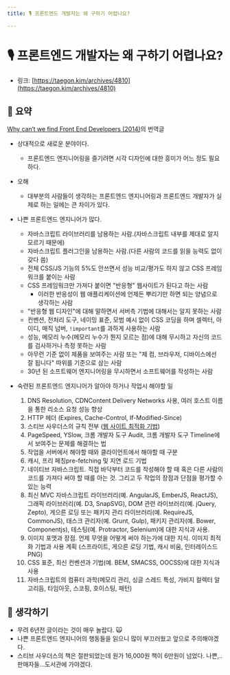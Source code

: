 ```yaml
---
title: 🎙 프론트엔드 개발자는 왜 구하기 어렵나요?

---
```

# 🎙 프론트엔드 개발자는 왜 구하기 어렵나요?

- 링크: [https://taegon.kim/archives/4810](https://taegon.kim/archives/4810)

## 📝 요약 
[Why can‘t we find Front End Developers (2014)](https://whycantwefindfed.jjperezaguinaga.com/)의 번역글 

- 상대적으로 새로운 분야이다.  
  - 프론트엔드 엔지니어링을 즐기려면 시각 디자인에 대한 흥미가 어느 정도 필요하다.  
- 오해
  - 대부분의 사람들이 생각하는 프론트엔드 엔지니어링과 프론트엔드 개발자가 실제로 하는 일에는 큰 차이가 있다.  
- 나쁜 프론트엔드 엔지니어가 많다.      
  - 자바스크립트 라이브러리를 남용하는 사람.(자바스크립트 내부를 제대로 알지 모르기 때문에)
  - 자바스크립트 플러그인을 남용하는 사람.(다른 사람의 코드를 읽을 능력도 없이 갖다 씀)
  - 전체 CSS/JS 기능의 5%도 안쓰면서 성능 비교/평가도 하지 않고 CSS 프레임워크를 붙이는 사람 
  - CSS 프레임워크만 가져다 붙이면 "반응형" 웹사이트가 된다고 하는 사람 
    - 이러한 반응성이 웹 애플리케이션에 언제든 뿌리기만 하면 되는 양념으로 생각하는 사람 
  - "반응형 웹 디자인"에 대해 말하면서 서버측 기법에 대해서는 알지 못하는 사람 
  - 컨벤션, 전처리 도구, 네이밍 표준, 모범 예시 없이 CSS 코딩을 하며 셀렉터, 아이디, 매직 넘버, `!important`를 과하게 사용하는 사람
  - 성능, 메모리 누수(메모리 누수가 뭔지 모르는 점)에 대해 무시하고 자신의 코드를 검사하거나 측정 못하는 사람 
  - 아무런 기준 없이 제품을 보여주는 사람 또는 "제 컴, 브라우저, 디바이스에선 잘 됩니다" 따위를 기준으로 삼는 사람 
  - 30년 된 소프트웨어 엔지니어링을 무시하면서 소프트웨어를 작성하는 사람 

- 숙련된 프론트엔드 엔지니어가 알아야 하거나 작업시 해야할 일 
    1. DNS Resolution, CDNContent Delivery Networks 사용, 여러 호스트 이름을 통한 리소스 요청 성능 향상
    2. HTTP 헤더 (Expires, Cache-Control, If-Modified-Since)
    3. 스티브 사우더스의 규칙 전부 ([웹 사이트 최적화 기법](https://book.naver.com/bookdb/book_detail.nhn?bid=4587095))
    4. PageSpeed, YSlow, 크롬 개발자 도구 Audit, 크롬 개발자 도구 Timeline에서 보여주는 문제를 해결하는 법
    5. 작업을 서버에서 해야할 때와 클라이언트에서 해야할 때 구분
    6. 캐시, 프리 페칭pre-fetching 및 지연 로드 기법
    7. 네이티브 자바스크립트. 직접 바닥부터 코드를 작성해야 할 때 혹은 다른 사람의 코드를 가져다 써야 할 때를 아는 것. 그리고 두 작업의 장점과 단점을 평가할 수 있는 능력
    8. 최신 MVC 자바스크립트 라이브러리(예. AngularJS, EmberJS, ReactJS), 그래픽 라이브러리(예. D3, SnapSVG), DOM 관련 라이브러리(예. jQuery, Zepto), 게으른 로딩 또는 패키지 관리 라이브러리(예. RequireJS, CommonJS), 태스크 관리자(예. Grunt, Gulp), 패키지 관리자(예. Bower, Componentjs), 테스팅(예. Protractor, Selenium)에 대한 지식과 사용.
    9. 이미지 포맷과 장점. 언제 무엇을 어떻게 써야 하는가에 대한 지식. 이미지 최적화 기법과 사용 계획 (스프라이트, 게으른 로딩 기법, 캐시 비움, 인터레이스드 PNG)
    10. CSS 표준, 최신 컨벤션과 기법(예. BEM, SMACSS, OOCSS)에 대한 지식과 사용
    11. 자바스크립트의 컴퓨터 과학(메모리 관리, 싱글 스레드 특성, 가비지 컬렉터 알고리듬, 타임아웃, 스코핑, 호이스팅, 패턴)



## 🤔 생각하기 
- 무려 6년전 글이라는 것이 매우 놀랍다. 🙀
- 나쁜 프론트엔드 엔지니어의 행동들을 읽으니 많이 부끄러웠고 앞으로 주의해야겠다.  
- 스티브 사우더스의 책은 절판되었는데 원가 16,000원 책이 6만원이 넘었다. 나쁜,..판매자들...도서관에 가야겠다.  